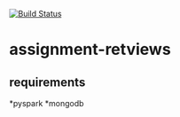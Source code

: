 [![Build Status](https://travis-ci.com/amaurylekens/assignment-retviews.svg?branch=main)](https://travis-ci.org/amaurylekens/assignment-retviews)

# assignment-retviews

## requirements

*pyspark
*mongodb
